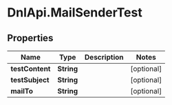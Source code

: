 # DnlApi.MailSenderTest

## Properties
Name | Type | Description | Notes
------------ | ------------- | ------------- | -------------
**testContent** | **String** |  | [optional] 
**testSubject** | **String** |  | [optional] 
**mailTo** | **String** |  | [optional] 


